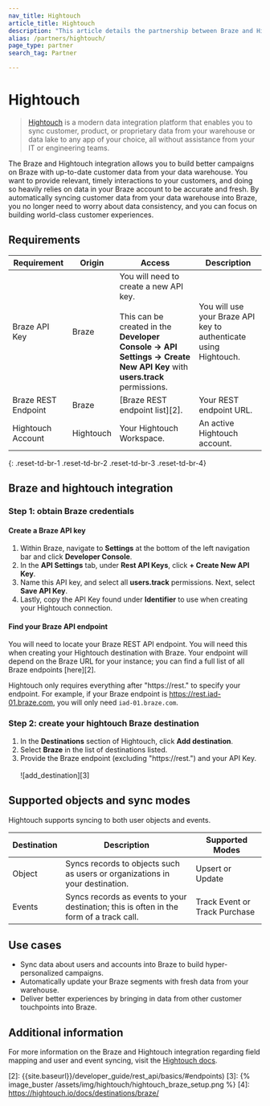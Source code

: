 ```yaml
---
nav_title: Hightouch
article_title: Hightouch
description: "This article details the partnership between Braze and Hightouch, a platform to sync your customer data from your warehouse to business tools."
alias: /partners/hightouch/
page_type: partner
search_tag: Partner

---
```


# Hightouch

> [Hightouch][1] is a modern data integration platform that enables you to sync customer, product, or proprietary data from your warehouse or data lake to any app of your choice, all without assistance from your IT or engineering teams.

The Braze and Hightouch integration allows you to build better campaigns on Braze with up-to-date customer data from your data warehouse. You want to provide relevant, timely interactions to your customers, and doing so heavily relies on data in your Braze account to be accurate and fresh. By automatically syncing customer data from your data warehouse into Braze, you no longer need to worry about data consistency, and you can focus on building world-class customer experiences.

## Requirements

| Requirement | Origin | Access | Description |
|---|---|---|---|
| Braze API Key | Braze | You will need to create a new API key.<br><br>This can be created in the __Developer Console -> API Settings -> Create New API Key__ with __users.track__ permissions. | You will use your Braze API key to authenticate using Hightouch. |
| Braze REST Endpoint | Braze | [Braze REST endpoint list][2]. | Your REST endpoint URL.  |
| Hightouch Account | Hightouch | Your Hightouch Workspace. | An active Hightouch account. |
{: .reset-td-br-1 .reset-td-br-2 .reset-td-br-3  .reset-td-br-4}

## Braze and hightouch integration

### Step 1: obtain Braze credentials

#### Create a Braze API key

1. Within Braze, navigate to __Settings__ at the bottom of the left navigation bar and click __Developer Console__.
2. In the __API Settings__ tab, under __Rest API Keys__, click __+ Create New API Key__.
3. Name this API key, and select all __users.track__ permissions.  Next, select __Save API Key__.
4. Lastly, copy the API Key found under __Identifier__ to use when creating your Hightouch connection. 

#### Find your Braze API endpoint

You will need to locate your Braze REST API endpoint. You will need this when creating your Hightouch destination with Braze. Your endpoint will depend on the Braze URL for your instance; you can find a full list of all Braze endpoints [here][2]. 

Hightouch only requires everything after "https://rest." to specify your endpoint. For example, if your Braze endpoint is https://rest.iad-01.braze.com, you will only need `iad-01.braze.com`.

### Step 2: create your hightouch Braze destination

1. In the __Destinations__ section of Hightouch, click __Add destination__.
2. Select __Braze__ in the list of destinations listed.
3. Provide the Braze endpoint (excluding "https://rest.") and your API Key.<br><br>![add_destination][3]

## Supported objects and sync modes

Hightouch supports syncing to both user objects and events.

| Destination | Description | Supported Modes |
|---|---|---|
| Object | Syncs records to objects such as users or organizations in your destination.| Upsert or Update |
| Events | Syncs records as events to your destination; this is often in the form of a track call. | Track Event or Track Purchase |

## Use cases

* Sync data about users and accounts into Braze to build hyper-personalized campaigns.
* Automatically update your Braze segments with fresh data from your warehouse.
* Deliver better experiences by bringing in data from other customer touchpoints into Braze.

## Additional information

For more information on the Braze and Hightouch integration regarding field mapping and user and event syncing, visit the [Hightouch docs](https://hightouch.io/docs/destinations/braze/
).

[1]: https://hightouch.io
[2]: {{site.baseurl}}/developer_guide/rest_api/basics/#endpoints)
[3]: {% image_buster /assets/img/hightouch/hightouch_braze_setup.png %}
[4]: https://hightouch.io/docs/destinations/braze/
